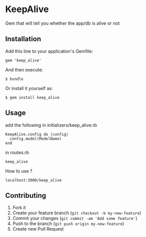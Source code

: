 # KeepAlive

Gem that will tell you whether the app/db is alive or not

## Installation

Add this line to your application's Gemfile:

    gem 'keep_alive'

And then execute:

    $ bundle

Or install it yourself as:

    $ gem install keep_alive

## Usage
add the following in initializers/keep_alive.rb

    KeepAlive.config do |config|
      config.model(ModelName)
    end

in routes.rb

    keep_alive
    
How to use ? 

    localhost:3000/keep_alive
    
## Contributing

1. Fork it
2. Create your feature branch (`git checkout -b my-new-feature`)
3. Commit your changes (`git commit -am 'Add some feature'`)
4. Push to the branch (`git push origin my-new-feature`)
5. Create new Pull Request
